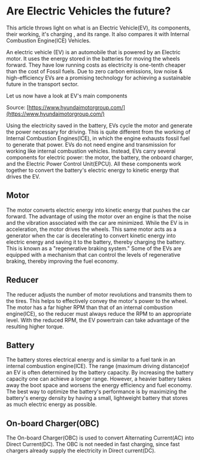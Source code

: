 # Are Electric Vehicles the future?
This article throws light on what is an Electric Vehicle(EV), its components, their working, it's charging , and its range. It also compares it with Internal Combustion Engine(ICE) Vehicles.

An electric vehicle (EV) is an automobile that is powered by an Electric motor. It uses the energy stored in the batteries for moving the wheels forward. They have low running costs as electricity is one-tenth cheaper than the cost of Fossil fuels. Due to zero carbon emissions, low noise & high-efficiency EVs are a promising technology for achieving a sustainable future in the transport sector.

Let us now have a look at EV's main components


Source: [https://www.hyundaimotorgroup.com/](https://www.hyundaimotorgroup.com/)

Using the electricity saved in the battery, EVs cycle the motor and generate the power necessary for driving. This is quite different from the working of Internal Combustion Engines(ICE), in which the engine exhausts fossil fuel to generate that power. EVs do not need engine and transmission for working like internal combustion vehicles. Instead, EVs carry several components for electric power: the motor, the battery, the onboard charger, and the Electric Power Control Unit(EPCU). All these components work together to convert the battery's electric energy to kinetic energy that drives the EV.


## Motor
The motor converts electric energy into kinetic energy that pushes the car forward. The advantage of using the motor over an engine is that the noise and the vibration associated with the car are minimized. While the EV is in acceleration, the motor drives the wheels. This same motor acts as a generator when the car is decelerating to convert kinetic energy into electric energy and saving it to the battery, thereby charging the battery. This is known as a "regenerative braking system." Some of the EVs are equipped with a mechanism that can control the levels of regenerative braking, thereby improving the fuel economy.


## Reducer
The reducer adjusts the number of motor revolutions and transmits them to the tires. This helps to effectively convey the motor's power to the wheel. The motor has a far higher RPM than that of an internal combustion engine(ICE), so the reducer must always reduce the RPM to an appropriate level. With the reduced RPM, the EV powertrain can take advantage of the resulting higher torque.


## Battery
The battery stores electrical energy and is similar to a fuel tank in an internal combustion engine(ICE). The range (maximum driving distance)of an EV is often determined by the battery capacity. By increasing the battery capacity one can achieve a longer range. However, a heavier battery takes away the boot space and worsens the energy efficiency and fuel economy. The best way to optimize the battery's performance is by maximizing the battery's energy density by having a small, lightweight battery that stores as much electric energy as possible.

## On-board Charger(OBC)
The On-board Charger(OBC) is used to convert Alternating Current(AC) into Direct Current(DC). The OBC is not needed in fast charging, since fast chargers already supply the electricity in Direct current(DC).

